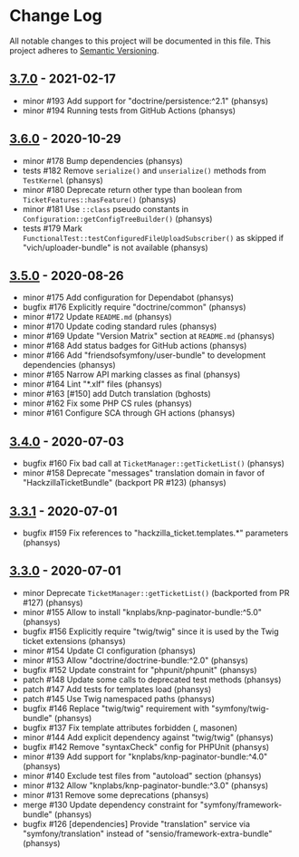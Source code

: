 # Change Log
All notable changes to this project will be documented in this file.
This project adheres to [Semantic Versioning](http://semver.org/).

## [3.7.0](https://github.com/hackzilla/TicketBundle/compare/3.6.0...3.7.0) - 2021-02-17

 * minor #193 Add support for "doctrine/persistence:^2.1" (phansys)
 * minor #194 Running tests from GitHub Actions (phansys)

## [3.6.0](https://github.com/hackzilla/TicketBundle/compare/3.5.0...3.6.0) - 2020-10-29

 * minor #178 Bump dependencies (phansys)
 * tests #182 Remove `serialize()` and `unserialize()` methods from `TestKernel` (phansys)
 * minor #180 Deprecate return other type than boolean from `TicketFeatures::hasFeature()` (phansys)
 * minor #181 Use `::class` pseudo constants in `Configuration::getConfigTreeBuilder()` (phansys)
 * tests #179 Mark `FunctionalTest::testConfiguredFileUploadSubscriber()` as skipped if "vich/uploader-bundle" is not available (phansys)

## [3.5.0](https://github.com/hackzilla/TicketBundle/compare/3.4.0...3.5.0) - 2020-08-26

 * minor #175 Add configuration for Dependabot (phansys)
 * bugfix #176 Explicitly require "doctrine/common" (phansys)
 * minor #172 Update `README.md` (phansys)
 * minor #170 Update coding standard rules (phansys)
 * minor #169 Update "Version Matrix" section at `README.md` (phansys)
 * minor #168 Add status badges for GitHub actions (phansys)
 * minor #166 Add "friendsofsymfony/user-bundle" to development dependencies (phansys)
 * minor #165 Narrow API marking classes as final (phansys)
 * minor #164 Lint "*.xlf" files (phansys)
 * minor #163 [#150] add Dutch translation (bghosts)
 * minor #162 Fix some PHP CS rules (phansys)
 * minor #161 Configure SCA through GH actions (phansys)

## [3.4.0](https://github.com/hackzilla/TicketBundle/compare/3.3.1...3.4.0) - 2020-07-03

 * bugfix #160 Fix bad call at `TicketManager::getTicketList()` (phansys)
 * minor #158 Deprecate "messages" translation domain in favor of "HackzillaTicketBundle" (backport PR #123) (phansys)

## [3.3.1](https://github.com/hackzilla/TicketBundle/compare/3.3.0...3.3.1) - 2020-07-01

 * bugfix #159 Fix references to "hackzilla_ticket.templates.*" parameters (phansys)

## [3.3.0](https://github.com/hackzilla/TicketBundle/compare/3.2.0...3.3.0) - 2020-07-01

 * minor Deprecate `TicketManager::getTicketList()` (backported from PR #127) (phansys)
 * minor #155 Allow to install "knplabs/knp-paginator-bundle:^5.0" (phansys)
 * bugfix #156 Explicitly require "twig/twig" since it is used by the Twig ticket extensions (phansys)
 * minor #154 Update CI configuration (phansys)
 * minor #153 Allow "doctrine/doctrine-bundle:^2.0" (phansys)
 * bugfix #152 Update constraint for "phpunit/phpunit" (phansys)
 * patch #148 Update some calls to deprecated test methods (phansys)
 * patch #147 Add tests for templates load (phansys)
 * patch #145 Use Twig namespaced paths (phansys)
 * bugfix #146 Replace "twig/twig" requirement with "symfony/twig-bundle" (phansys)
 * bugfix #137 Fix template attributes forbidden (, masonen)
 * minor #144 Add explicit dependency against "twig/twig" (phansys)
 * bugfix #142 Remove "syntaxCheck" config for PHPUnit (phansys)
 * minor #139 Add support for "knplabs/knp-paginator-bundle:^4.0" (phansys)
 * minor #140 Exclude test files from "autoload" section (phansys)
 * minor #132 Allow "knplabs/knp-paginator-bundle:^3.0" (phansys)
 * minor #131 Remove some deprecations (phansys)
 * merge #130 Update dependency constraint for "symfony/framework-bundle" (phansys)
 * bugfix #126 [dependencies] Provide "translation" service via "symfony/translation" instead of "sensio/framework-extra-bundle" (phansys)
